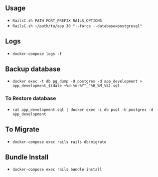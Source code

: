 ## Usage
* `RailsC.sh PATH PORT_PREFIX RAILS_OPTIONS`
* `RailsC.sh ~/path/to/app 30 "--force --database=postgresql"`

## Logs
* `docker-compose logs -f`

## Backup database
* `docker exec -t db pg_dump -U postgres -d app_development > app_development_$(date +%d-%m-%Y"_"%H_%M_%S).sql`

### To Restore database
* `cat app_development.sql | docker exec -i db psql -U postgres -d app_development`

## To Migrate
* `docker-compose exec rails rails db:migrate`

## Bundle Install
* `docker-compose exec rails bundle install`
